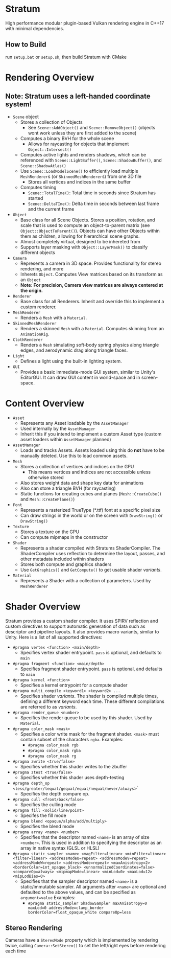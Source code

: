 # Stratum

High performance modular plugin-based Vulkan rendering engine in C++17 with minimal dependencies.

## How to Build
run `setup.bat` or `setup.sh`, then build Stratum with CMake

# Rendering Overview
## Note: Stratum uses a **left-handed** coordinate system!
- `Scene` object
  - Stores a collection of Objects
    - See `Scene::AddObject()` and `Scene::RemoveObject()` (objects wont work unless they are first added to the scene)
  - Computes a binary BVH for the whole scene
    - Allows for raycasting for objects that implement `Object::Intersect()`
  - Computes active lights and renders shadows, which can be referenced with `Scene::LightBuffer()`, `Scene::ShadowBuffer()`, and `Scene::ShadowAtlas()`
  - Use `Scene::LoadModelScene()` to efficiently load multiple `MeshRenderer`s (or `SkinnedMeshRenderer`s) from one 3D file
    - Stores all vertices and indices in the same buffer
  - Computes timing
    - `Scene::TotalTime()`: Total time in seconds since Stratum has started
    - `Scene::DeltaTIme()`: Delta time in seconds between last frame and the current frame
- `Object`
  - Base class for all Scene Objects. Stores a position, rotation, and scale that is used to compute an object-to-parent matrix (see `Object::ObjectToParent()`). Objects can have other Objects within them as children, allowing for hierarchical scene graphs.
  - Almost completely virtual, designed to be inhereted from
  - Supports layer masking with `Object::LayerMask()` to classify different objects
- `Camera`
  - Represents a camera in 3D space. Provides functionality for stereo rendering, and more
  - Inherets `Object`. Computes View matrices based on its transform as an `Object`
  - **Note: For precision, Camera view matrices are always centered at the origin.**
- `Renderer`
  - Base class for all Renderers. Inherit and override this to implement a custom renderer.
- `MeshRenderer`
  - Renders a `Mesh` with a `Material`.
- `SkinnedMeshRenderer`
  - Renders a skinned `Mesh` with a `Material`. Computes skinning from an `AnimationRig`.
- `ClothRenderer`
  - Renders a `Mesh` simulating soft-body spring physics along triangle edges, and aerodynamic drag along triangle faces.
- `Light`
  - Defines a light using the built-in lighting system.
- `GUI`
  - Provides a basic immediate-mode GUI system, similar to Unity's EditorGUI. It can draw GUI content in world-space and in screen-space.

# Content Overview
- `Asset`
  - Represents any Asset loadable by the `AssetManager`
  - Used internally by the `AssetManager`
  - Inherit this if you intend to implement a custom Asset type (custom asset loaders within `AssetManager` planned)
- `AssetManager`
  - Loads and tracks Assets. Assets loaded using this do **not** have to be manually deleted. Use this to load common assets.
- `Mesh`
  - Stores a collection of vertices and indices on the GPU
    - This means vertices and indices are not accessible unless otherwise stored
  - Also stores weight data and shape key data for animations
  - Also can store a triangle BVH (for raycasting)
  - Static functions for creating cubes and planes (`Mesh::CreateCube()` and `Mesh::CreatePlane()`)
- `Font`
  - Represents a rasterized TrueType (*.ttf) font at a specific pixel size
  - Can draw strings in the world or on the screen with `DrawString()` or `DrawString()`
- `Texture`
  - Stores a texture on the GPU
  - Can compute mipmaps in the constructor
- `Shader`
  - Represents a shader compiled with Stratums ShaderCompiler. The ShaderCompiler uses reflection to determine the layout, passes, and other metadata included within shaders
  - Stores both compute and graphics shaders
  - Use `GetGraphics()` and `GetCompute()` to get usable shader *variants*.
- `Material`
  - Represents a Shader with a collection of parameters. Used by `MeshRenderer`

# Shader Overview
Stratum provides a custom shader compiler. It uses SPIRV reflection and custom directives to support automatic generation of data such as descriptor and pipeline layouts. It also provides macro variants, similar to Unity. Here is a list of all supported directives:
- `#pragma vertex <function> <main/depth>`
  - Specifies vertex shader entrypoint. `pass` is optional, and defaults to `main`
- `#pragma fragment <function> <main/depth>`
  - Specifies fragment shader entrypoint. `pass` is optional, and defaults to `main`
- `#pragma kernel <function>`
  - Specifies a kernel entrypoint for a compute shader
- `#pragma multi_compile <keyword1> <keyword2> ...`
  - Specifies shader *variants*. The shader is compiled multiple times, defining a different keyword each time. These different compilations are referred to as *variants*.
- `#pragma render_queue <number>`
  - Specifies the render queue to be used by this shader. Used by `Material`.
- `#pragma color_mask <mask>`
  - Specifies a color write mask for the fragment shader. `<mask>` must contain subset of the characters `rgba`. Examples:
    - `#pragma color_mask rgb`
    - `#pragma color_mask rgba`
    - `#pragma color_mask rg`
- `#pragma zwrite <true/false>`
  - Specifies whether this shader writes to the zbuffer
- `#pragma ztest <true/false>`
  - Specifies whether this shader uses depth-testing
- `#pragma depth_op <less/greater/lequal/gequal/equal/nequal/never/always`>`
  - Specifies the depth compare op.
- `#pragma cull <front/back/false>`
  - Specifies the culling mode
- `#pragma fill <solid/line/point>`
  - Specifes the fill mode
- `#pragma blend <opaque/alpha/add/multiply>`
  - Specifies the blend mode
- `#pragma array <name> <number>`
  - Specifies that the descriptor named `<name>` is an array of size `<number>`. This is used in addition to specifying the descriptor as an array in native syntax (GLSL or HLSL)
- `#pragma static_sampler <name> <magFilter=linear> <minFilter=linear> <filter=linear> <addressModeU=repeat> <addressModeV=repeat> <addressModeW=repeat> <addressMode=repeat> <maxAnisotropy=2> <borderColor=int_opaque_black> <unnormalizedCoordinates=false> <compareOp=always> <mipmapMode=linear> <minLod=0> <maxLod=12> <mipLodBias=0>`
  - Specifies that the sampler descriptor named `<name>` is a static/immutable sampler. All arguments after `<name>` are optional and defaulted to the above values, and can be specified as `argument=value` Examples:
    - `#pragma static_sampler ShadowSampler maxAnisotropy=0 maxLod=0 addressMode=clamp_border borderColor=float_opaque_white compareOp=less`

## Stereo Rendering
Cameras have a `StereoMode` property which is implemented by rendering twice, calling `Camera::SetStereo()` to set the left/right eyes before rendering each time